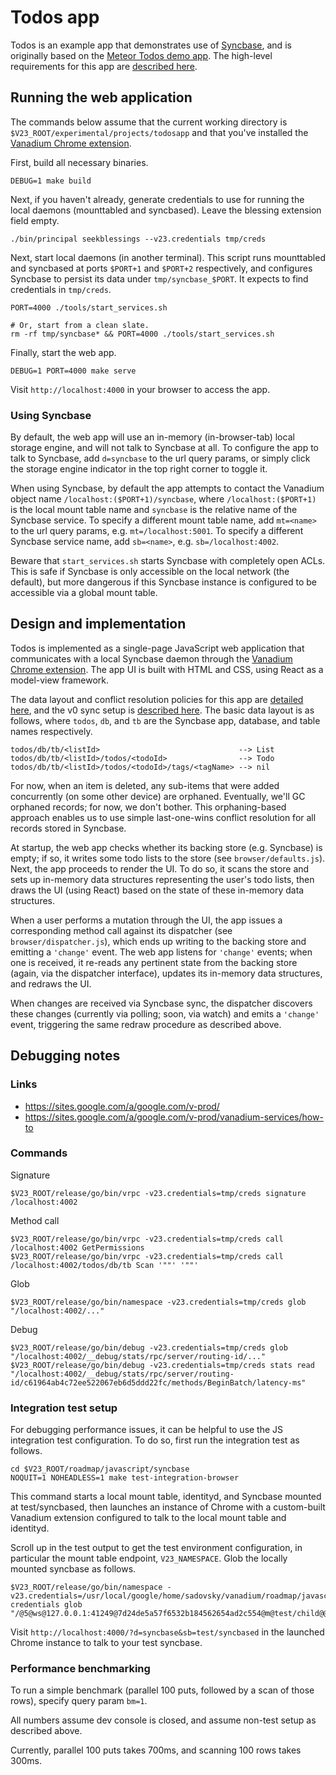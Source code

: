 # Todos app

Todos is an example app that demonstrates use of [Syncbase][syncbase], and is
originally based on the [Meteor Todos demo app][meteor-todos]. The high-level
requirements for this app are [described here][requirements].

## Running the web application

The commands below assume that the current working directory is
`$V23_ROOT/experimental/projects/todosapp` and that you've installed the
[Vanadium Chrome extension][crx].

First, build all necessary binaries.

    DEBUG=1 make build

Next, if you haven't already, generate credentials to use for running the local
daemons (mounttabled and syncbased). Leave the blessing extension field empty.

    ./bin/principal seekblessings --v23.credentials tmp/creds

Next, start local daemons (in another terminal). This script runs mounttabled
and syncbased at ports `$PORT+1` and `$PORT+2` respectively, and configures
Syncbase to persist its data under `tmp/syncbase_$PORT`. It expects to find
credentials in `tmp/creds`.

    PORT=4000 ./tools/start_services.sh

    # Or, start from a clean slate.
    rm -rf tmp/syncbase* && PORT=4000 ./tools/start_services.sh

Finally, start the web app.

    DEBUG=1 PORT=4000 make serve

Visit `http://localhost:4000` in your browser to access the app.

### Using Syncbase

By default, the web app will use an in-memory (in-browser-tab) local storage
engine, and will not talk to Syncbase at all. To configure the app to talk to
Syncbase, add `d=syncbase` to the url query params, or simply click the storage
engine indicator in the top right corner to toggle it.

When using Syncbase, by default the app attempts to contact the Vanadium object
name `/localhost:($PORT+1)/syncbase`, where `/localhost:($PORT+1)` is the local
mount table name and `syncbase` is the relative name of the Syncbase service. To
specify a different mount table name, add `mt=<name>` to the url query params,
e.g. `mt=/localhost:5001`. To specify a different Syncbase service name, add
`sb=<name>`, e.g. `sb=/localhost:4002`.

Beware that `start_services.sh` starts Syncbase with completely open ACLs. This
is safe if Syncbase is only accessible on the local network (the default), but
more dangerous if this Syncbase instance is configured to be accessible via a
global mount table.

## Design and implementation

Todos is implemented as a single-page JavaScript web application that
communicates with a local Syncbase daemon through the [Vanadium Chrome
extension][crx]. The app UI is built with HTML and CSS, using React as a
model-view framework.

The data layout and conflict resolution policies for this app are [detailed
here][design], and the v0 sync setup is [described here][demo-sync-setup]. The
basic data layout is as follows, where `todos`, `db`, and `tb` are the Syncbase
app, database, and table names respectively.

    todos/db/tb/<listId>                               --> List
    todos/db/tb/<listId>/todos/<todoId>                --> Todo
    todos/db/tb/<listId>/todos/<todoId>/tags/<tagName> --> nil

For now, when an item is deleted, any sub-items that were added concurrently (on
some other device) are orphaned. Eventually, we'll GC orphaned records; for now,
we don't bother. This orphaning-based approach enables us to use simple
last-one-wins conflict resolution for all records stored in Syncbase.

At startup, the web app checks whether its backing store (e.g. Syncbase) is
empty; if so, it writes some todo lists to the store (see
`browser/defaults.js`). Next, the app proceeds to render the UI. To do so, it
scans the store and sets up in-memory data structures representing the user's
todo lists, then draws the UI (using React) based on the state of these
in-memory data structures.

When a user performs a mutation through the UI, the app issues a corresponding
method call against its dispatcher (see `browser/dispatcher.js`), which ends up
writing to the backing store and emitting a `'change'` event. The web app
listens for `'change'` events; when one is received, it re-reads any pertinent
state from the backing store (again, via the dispatcher interface), updates its
in-memory data structures, and redraws the UI.

When changes are received via Syncbase sync, the dispatcher discovers these
changes (currently via polling; soon, via watch) and emits a `'change'` event,
triggering the same redraw procedure as described above.

## Debugging notes

### Links

- https://sites.google.com/a/google.com/v-prod/
- https://sites.google.com/a/google.com/v-prod/vanadium-services/how-to

### Commands

Signature

    $V23_ROOT/release/go/bin/vrpc -v23.credentials=tmp/creds signature /localhost:4002

Method call

    $V23_ROOT/release/go/bin/vrpc -v23.credentials=tmp/creds call /localhost:4002 GetPermissions
    $V23_ROOT/release/go/bin/vrpc -v23.credentials=tmp/creds call /localhost:4002/todos/db/tb Scan '""' '""'

Glob

    $V23_ROOT/release/go/bin/namespace -v23.credentials=tmp/creds glob "/localhost:4002/..."

Debug

    $V23_ROOT/release/go/bin/debug -v23.credentials=tmp/creds glob "/localhost:4002/__debug/stats/rpc/server/routing-id/..."
    $V23_ROOT/release/go/bin/debug -v23.credentials=tmp/creds stats read "/localhost:4002/__debug/stats/rpc/server/routing-id/c61964ab4c72ee522067eb6d5ddd22fc/methods/BeginBatch/latency-ms"

### Integration test setup

For debugging performance issues, it can be helpful to use the JS integration
test configuration. To do so, first run the integration test as follows.

    cd $V23_ROOT/roadmap/javascript/syncbase
    NOQUIT=1 NOHEADLESS=1 make test-integration-browser

This command starts a local mount table, identityd, and Syncbase mounted at
test/syncbased, then launches an instance of Chrome with a custom-built Vanadium
extension configured to talk to the local mount table and identityd.

Scroll up in the test output to get the test environment configuration, in
particular the mount table endpoint, `V23_NAMESPACE`. Glob the locally mounted
syncbase as follows.

    $V23_ROOT/release/go/bin/namespace -v23.credentials=/usr/local/google/home/sadovsky/vanadium/roadmap/javascript/syncbase/tmp/test-credentials glob "/@5@ws@127.0.0.1:41249@7d24de5a57f6532b184562654ad2c554@m@test/child@@/test/syncbased/..."

Visit `http://localhost:4000/?d=syncbase&sb=test/syncbased` in the launched
Chrome instance to talk to your test syncbase.

### Performance benchmarking

To run a simple benchmark (parallel 100 puts, followed by a scan of those rows),
specify query param `bm=1`.

All numbers assume dev console is closed, and assume non-test setup as described
above.

Currently, parallel 100 puts takes 700ms, and scanning 100 rows takes 300ms.

[syncbase]: https://docs.google.com/document/d/12wS_IEPf8HTE7598fcmlN-Y692OWMSneoe2tvyBEpi0/edit#
[crx]: https://v.io/tools/vanadium-chrome-extension.html
[requirements]: https://docs.google.com/document/d/13pbomPQu73Nug8RletnbkqXooPtKMCwPKW9cVYQi_jY/edit
[design]: https://docs.google.com/document/d/1GtBk75QmjSorUW6T6BATCoiS_LTqOrGksgqjqJ1Hiow/edit
[demo-sync-setup]: https://docs.google.com/document/d/1174a7LIL8jnV1fN174PPV4fO74LGNLi6ODAFEp5l5Rw/edit
[meteor-todos]: https://github.com/meteor/simple-todos
